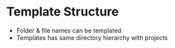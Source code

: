 # Template Structure

<div class='center-content'>

- Folder & file names can be templated
- Templates has same directory hierarchy with projects

</div>

<style>
li {
@apply
text-2xl
p-20px
}
</style>
